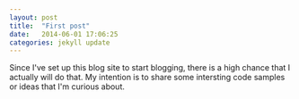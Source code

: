 ```yaml
---
layout: post
title:  "First post"
date:   2014-06-01 17:06:25
categories: jekyll update
---
```


Since I've set up this blog site to start blogging, there is a high chance that I actually will do that. 
My intention is to share some intersting code samples or ideas that I'm curious about. 


